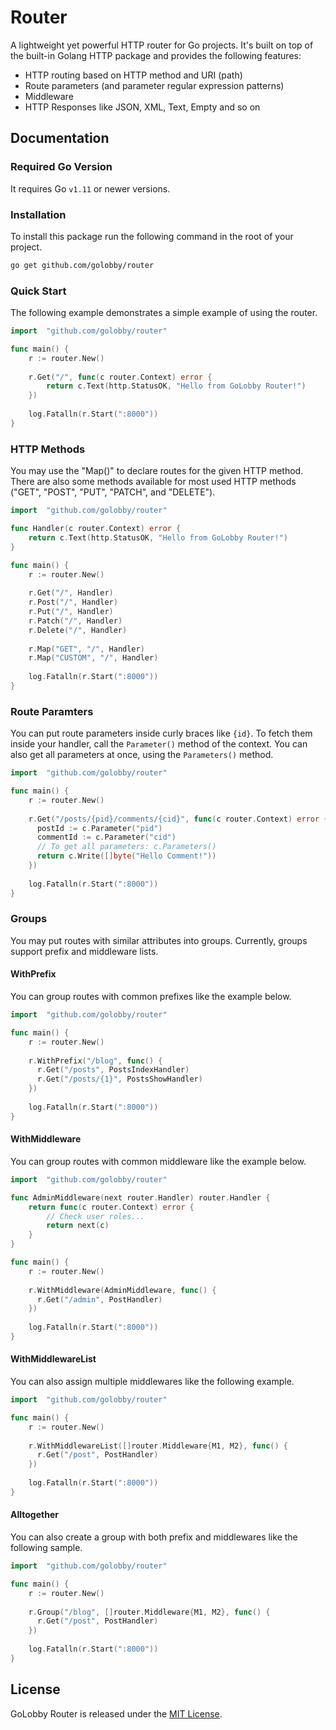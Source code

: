 # Router
A lightweight yet powerful HTTP router for Go projects.
It's built on top of the built-in Golang HTTP package and provides the following features:
* HTTP routing based on HTTP method and URI (path)
* Route parameters (and parameter regular expression patterns)
* Middleware
* HTTP Responses like JSON, XML, Text, Empty and so on

## Documentation
### Required Go Version
It requires Go `v1.11` or newer versions.

### Installation
To install this package run the following command in the root of your project.

```bash
go get github.com/golobby/router
```

### Quick Start

The following example demonstrates a simple example of using the router.

```go
import 	"github.com/golobby/router"

func main() {
    r := router.New()
    
    r.Get("/", func(c router.Context) error {
        return c.Text(http.StatusOK, "Hello from GoLobby Router!")
    })
    
    log.Fatalln(r.Start(":8000"))
}
```

### HTTP Methods

You may use the "Map()" to declare routes for the given HTTP method.
There are also some methods available for most used HTTP methods ("GET", "POST", "PUT", "PATCH", and "DELETE").

```go
import 	"github.com/golobby/router"

func Handler(c router.Context) error {
    return c.Text(http.StatusOK, "Hello from GoLobby Router!")
}

func main() {
    r := router.New()
    
    r.Get("/", Handler)
    r.Post("/", Handler)
    r.Put("/", Handler)
    r.Patch("/", Handler)
    r.Delete("/", Handler)
    
    r.Map("GET", "/", Handler)
    r.Map("CUSTOM", "/", Handler)
    
    log.Fatalln(r.Start(":8000"))
}
```

### Route Paramters

You can put route parameters inside curly braces like `{id}`.
To fetch them inside your handler, call the `Parameter()` method of the context.
You can also get all parameters at once, using the `Parameters()` method.

```go
import 	"github.com/golobby/router"

func main() {
    r := router.New()
    
    r.Get("/posts/{pid}/comments/{cid}", func(c router.Context) error {
      postId := c.Parameter("pid")
      commentId := c.Parameter("cid")
      // To get all parameters: c.Parameters()
      return c.Write([]byte("Hello Comment!"))
    })
    
    log.Fatalln(r.Start(":8000"))
}
```

### Groups

You may put routes with similar attributes into groups.
Currently, groups support prefix and middleware lists.

#### WithPrefix

You can group routes with common prefixes like the example below.

```go
import 	"github.com/golobby/router"

func main() {
    r := router.New()
    
    r.WithPrefix("/blog", func() {
      r.Get("/posts", PostsIndexHandler)
      r.Get("/posts/{1}", PostsShowHandler)
    })
    
    log.Fatalln(r.Start(":8000"))
}
```

#### WithMiddleware

You can group routes with common middleware like the example below.

```go
import 	"github.com/golobby/router"

func AdminMiddleware(next router.Handler) router.Handler {
	return func(c router.Context) error {
		// Check user roles...
		return next(c)
	}
}

func main() {
    r := router.New()
    
    r.WithMiddleware(AdminMiddleware, func() {
      r.Get("/admin", PostHandler)
    })
    
    log.Fatalln(r.Start(":8000"))
}
```

#### WithMiddlewareList

You can also assign multiple middlewares like the following example.

```go
import 	"github.com/golobby/router"

func main() {
    r := router.New()
    
    r.WithMiddlewareList([]router.Middleware{M1, M2}, func() {
      r.Get("/post", PostHandler)
    })
    
    log.Fatalln(r.Start(":8000"))
}
```

#### Alltogether

You can also create a group with both prefix and middlewares like the following sample.

```go
import 	"github.com/golobby/router"

func main() {
    r := router.New()
    
    r.Group("/blog", []router.Middleware{M1, M2}, func() {
      r.Get("/post", PostHandler)
    })
    
    log.Fatalln(r.Start(":8000"))
}
```

## License
GoLobby Router is released under the [MIT License](http://opensource.org/licenses/mit-license.php).
